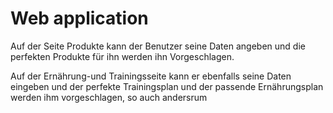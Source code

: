 # Web application


Auf der Seite Produkte kann der Benutzer seine Daten angeben und die perfekten Produkte für ihn werden ihn Vorgeschlagen.

Auf der Ernährung-und Trainingsseite kann er ebenfalls seine Daten eingeben und der perfekte Trainingsplan und der passende Ernährungsplan werden ihm vorgeschlagen, so auch andersrum
